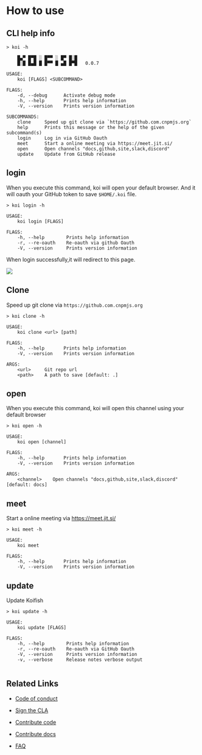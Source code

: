 # How to use

## CLI help info

```shell script
> koi -h

    █▄▀ █▀█ ░ █▀▀ ░ █▀ █░█
    █░█ █▄█ █ █▀▀ █ ▄█ █▀█   0.0.7

USAGE:
    koi [FLAGS] <SUBCOMMAND>

FLAGS:
    -d, --debug      Activate debug mode
    -h, --help       Prints help information
    -V, --version    Prints version information

SUBCOMMANDS:
    clone     Speed up git clone via `https://github.com.cnpmjs.org`
    help      Prints this message or the help of the given subcommand(s)
    login     Log in via GitHub Oauth
    meet      Start a online meeting via https://meet.jit.si/
    open      Open channels "docs,github,site,slack,discord"
    update    Update from GitHub release

```

## login

When you execute this command, koi will open your default browser. 
And it will oauth your GitHub token to save `$HOME/.koi` file.
  
```shell script
> koi login -h

USAGE:
    koi login [FLAGS]

FLAGS:
    -h, --help        Prints help information
    -r, --re-oauth    Re-oauth via github Oauth
    -V, --version     Prints version information
``` 

When login successfully,it will redirect to this page.  

![](https://user-images.githubusercontent.com/25944814/89096743-62784780-d40b-11ea-8a50-8ec50e1ea550.png)

## Clone

Speed up git clone via `https://github.com.cnpmjs.org`

```shell
> koi clone -h

USAGE:
    koi clone <url> [path]

FLAGS:
    -h, --help       Prints help information
    -V, --version    Prints version information

ARGS:
    <url>     Git repo url
    <path>    A path to save [default: .]

```

## open

When you execute this command, koi will open this channel 
using your default browser 

```shell script
> koi open -h

USAGE:
    koi open [channel]

FLAGS:
    -h, --help       Prints help information
    -V, --version    Prints version information

ARGS:
    <channel>    Open channels "docs,github,site,slack,discord" [default: docs]

```

## meet

Start a online meeting via https://meet.jit.si/

```shell script
> koi meet -h

USAGE:
    koi meet

FLAGS:
    -h, --help       Prints help information
    -V, --version    Prints version information
```

## update

Update Koifish

```shell script
> koi update -h

USAGE:
    koi update [FLAGS]

FLAGS:
    -h, --help        Prints help information
    -r, --re-oauth    Re-oauth via GitHub Oauth
    -V, --version     Prints version information
    -v, --verbose     Release notes verbose output
    
```

## Related Links

- [Code of conduct](../contribution/CODE_OF_CONDUCT.md)

- [Sign the CLA](../contribution/CLA.md)

- [Contribute code](../contribution/code.md)

- [Contribute docs](../contribution/docs.md)

- [FAQ](../FAQ.md)